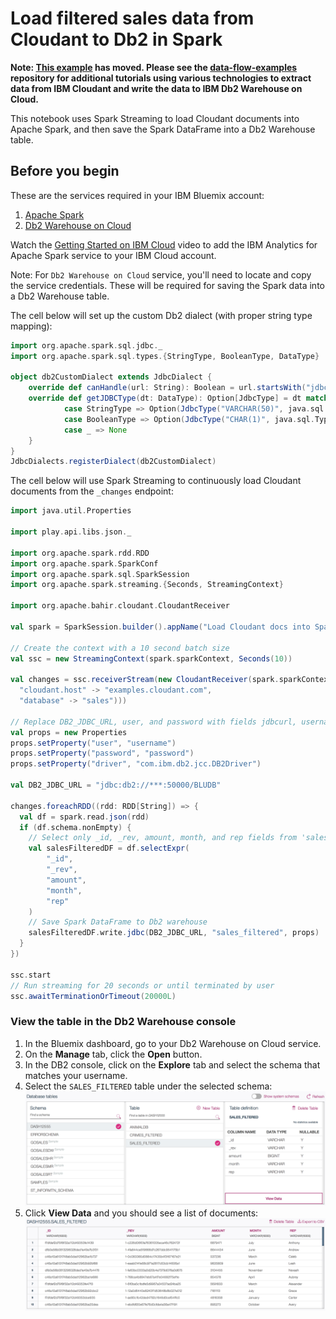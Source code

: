 # Load filtered sales data from Cloudant to Db2 in Spark

**Note: [This example](https://github.com/cloudant-labs/data-flow-examples/blob/master/spark-on-watson-studio/sales-continuous-load-cloudant-to-db2.md) has moved.
Please see the [data-flow-examples](https://github.com/cloudant-labs/data-flow-examples) repository for additional tutorials using various technologies to extract data from IBM Cloudant and write the data to IBM Db2 Warehouse on Cloud.**

This notebook uses Spark Streaming to load Cloudant documents into Apache Spark, and then save the Spark DataFrame into a Db2 Warehouse table.

## Before you begin 

These are the services required in your IBM Bluemix account:

1. [Apache Spark](https://console.bluemix.net/catalog/services/apache-spark)
2. [Db2 Warehouse on Cloud](https://console.bluemix.net/catalog/services/dashdb)

Watch the [Getting Started on IBM Cloud](https://developer.ibm.com/clouddataservices/docs/spark/get-started/get-started-in-bluemix/) video to add the IBM Analytics for Apache Spark service to your IBM Cloud account.

Note: For `Db2 Warehouse on Cloud` service, you'll need to locate and copy the service credentials.
These will be required for saving the Spark data into a Db2 Warehouse table.

The cell below will set up the custom Db2 dialect (with proper string type mapping):


```scala
import org.apache.spark.sql.jdbc._
import org.apache.spark.sql.types.{StringType, BooleanType, DataType}

object db2CustomDialect extends JdbcDialect {
    override def canHandle(url: String): Boolean = url.startsWith("jdbc:db2")
    override def getJDBCType(dt: DataType): Option[JdbcType] = dt match {
            case StringType => Option(JdbcType("VARCHAR(50)", java.sql.Types.VARCHAR))
            case BooleanType => Option(JdbcType("CHAR(1)", java.sql.Types.CHAR))
            case _ => None
    }
}
JdbcDialects.registerDialect(db2CustomDialect)
```

The cell below will use Spark Streaming to continuously load Cloudant documents from the `_changes` endpoint:


```scala
import java.util.Properties

import play.api.libs.json._

import org.apache.spark.rdd.RDD
import org.apache.spark.SparkConf
import org.apache.spark.sql.SparkSession
import org.apache.spark.streaming.{Seconds, StreamingContext}

import org.apache.bahir.cloudant.CloudantReceiver

val spark = SparkSession.builder().appName("Load Cloudant docs into Spark").getOrCreate()

// Create the context with a 10 second batch size
val ssc = new StreamingContext(spark.sparkContext, Seconds(10))  

val changes = ssc.receiverStream(new CloudantReceiver(spark.sparkContext.getConf, Map(
  "cloudant.host" -> "examples.cloudant.com",
  "database" -> "sales")))

// Replace DB2_JDBC_URL, user, and password with fields jdbcurl, username, and password from your Db2 Warehouse service credentials
val props = new Properties
props.setProperty("user", "username")
props.setProperty("password", "password")
props.setProperty("driver", "com.ibm.db2.jcc.DB2Driver")

val DB2_JDBC_URL = "jdbc:db2://***:50000/BLUDB"

changes.foreachRDD((rdd: RDD[String]) => {
  val df = spark.read.json(rdd)
  if (df.schema.nonEmpty) {
    // Select only _id, _rev, amount, month, and rep fields from 'sales' DataFrame
    val salesFilteredDF = df.selectExpr(
        "_id",
        "_rev",
        "amount",
        "month",
        "rep"
    )
    // Save Spark DataFrame to Db2 warehouse
    salesFilteredDF.write.jdbc(DB2_JDBC_URL, "sales_filtered", props)
  }
})

ssc.start
// Run streaming for 20 seconds or until terminated by user
ssc.awaitTerminationOrTimeout(20000L)
```

### View the table in the Db2 Warehouse console
1. In the Bluemix dashboard, go to your Db2 Warehouse on Cloud service.
2. On the **Manage** tab, click the **Open** button.
3. In the DB2 console, click on the **Explore** tab and select the schema that matches your username.
4. Select the `SALES_FILTERED` table under the selected schema:
![](sales-view-data.png)
5. Click **View Data** and you should see a list of documents:
![](sales-table.png)

